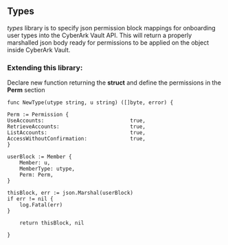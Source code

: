 ## Types

*types* library is to specify json permission block mappings for onboarding user types into the CyberArk Vault API. This will return a properly marshalled json body ready for permissions to be applied on the object inside CyberArk Vault.

### Extending this library:

Declare new function returning the **struct** and define the permissions in the **Perm** section

    func NewType(utype string, u string) ([]byte, error) {

	Perm := Permission {
	UseAccounts:							true,
	RetrieveAccounts:						true,
	ListAccounts:							true,
	AccessWithoutConfirmation:				true,
	}

	userBlock := Member {
		Member: u,
		MemberType: utype,
		Perm: Perm,
	}

	thisBlock, err := json.Marshal(userBlock)
	if err != nil {
		log.Fatal(err)
	}

        return thisBlock, nil

    }
